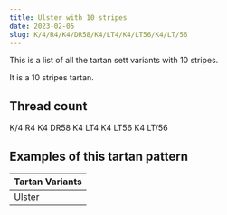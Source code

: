 ```yaml
---
title: Ulster with 10 stripes
date: 2023-02-05
slug: K/4/R4/K4/DR58/K4/LT4/K4/LT56/K4/LT/56
---
```

This is a list of all the tartan sett variants with 10 stripes.

It is a 10 stripes tartan.


## Thread count
K/4 R4 K4 DR58 K4 LT4 K4 LT56 K4 LT/56

## Examples of this tartan pattern

| Tartan Variants |
|---------------|
| [Ulster](/variants/k/4/r4/k4/dr58/k4/lt4/k4/lt56/k4/lt/56-dr401000-k000000-lt806050-rc00000)||
